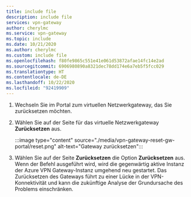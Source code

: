 ```yaml
---
title: include file
description: include file
services: vpn-gateway
author: cherylmc
ms.service: vpn-gateway
ms.topic: include
ms.date: 10/21/2020
ms.author: cherylmc
ms.custom: include file
ms.openlocfilehash: f80fe9865c551e41e061d53872afae14fc14e2ad
ms.sourcegitcommit: 6906980890a8321dec78dd174e6a7eb5f5fcc029
ms.translationtype: HT
ms.contentlocale: de-DE
ms.lasthandoff: 10/22/2020
ms.locfileid: "92419909"
---
```

1. Wechseln Sie im Portal zum virtuellen Netzwerkgateway, das Sie zurücksetzen möchten.
1. Wählen Sie auf der Seite für das virtuelle Netzwerkgateway **Zurücksetzen** aus.

   :::image type="content" source="./media/vpn-gateway-reset-gw-portal/reset.png" alt-text="Gateway zurücksetzen":::
1. Wählen Sie auf der Seite **Zurücksetzen** die Option **Zurücksetzen** aus. Wenn der Befehl ausgeführt wird, wird die gegenwärtig aktive Instanz der Azure VPN Gateway-Instanz umgehend neu gestartet. Das Zurücksetzen des Gateways führt zu einer Lücke in der VPN-Konnektivität und kann die zukünftige Analyse der Grundursache des Problems einschränken.
